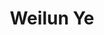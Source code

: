 ---
# Display name
title: Weilun Ye

# Full Name (for SEO)
first_name: Weilun
last_name: Ye

# Is this the primary user of the site?
superuser: false

# Role/position
# role: 

# Organizations/Affiliations
organizations:
  - name: College of Big Data
    url: 'https://bdi.sztu.edu.cn/'

# Short bio (displayed in user profile at end of posts)
# bio: 

# interests:


# Social/Academic Networking
# For available icons, see: https://docs.hugoblox.com/getting-started/page-builder/#icons
#   For an email link, use "fas" icon pack, "envelope" icon, and a link in the
#   form "mailto:your-email@example.com" or "#contact" for contact widget.

# Link to a PDF of your resume/CV from the About widget.
# To enable, copy your resume/CV to `static/files/cv.pdf` and uncomment the lines below.
# - icon: cv
#   icon_pack: ai
#   link: files/cv.pdf

# Enter email to display Gravatar (if Gravatar enabled in Config)
email: ''

# Highlight the author in author lists? (true/false)
highlight_name: false

# Organizational groups that you belong to (for People widget)
#   Set this to `[]` or comment out if you are not using People widget.
user_groups:
  - Master Students
---